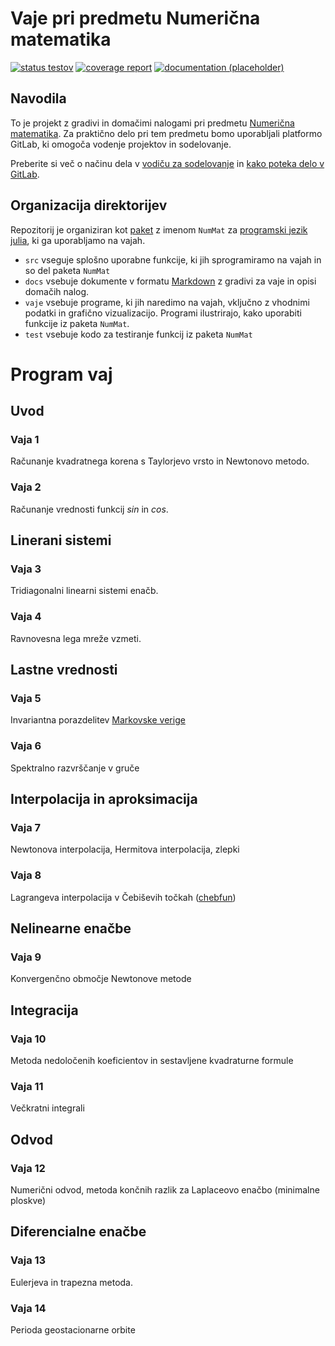 # Vaje pri predmetu Numerična matematika

[![status testov](https://gitlab.com/nummat/vaje-nummat/badges/master/pipeline.svg)](https://gitlab.com/nummat/vaje-nummat/commits/master)
[![coverage report](https://gitlab.com/nummat/vaje-nummat/badges/master/coverage.svg)](https://gitlab.com/nummat/vaje-nummat/commits/master)
[![documentation (placeholder)](https://img.shields.io/badge/docs-latest-blue.svg)](https://nummat.gitlab.io/vaje-nummat/)


## Navodila

To je projekt z gradivi in domačimi nalogami pri predmetu [Numerična matematika](https://ucilnica.fri.uni-lj.si/2122/course/view.php?id=117).
Za praktično delo pri tem predmetu bomo uporabljali platformo GitLab, ki omogoča 
vodenje projektov in sodelovanje. 

Preberite si več o načinu dela v [vodiču za sodelovanje](CONTRIBUTING.adoc) in 
[kako poteka delo v GitLab](workflow.adoc).

## Organizacija direktorijev

Repozitorij je organiziran kot [paket](https://pkgdocs.julialang.org) z imenom `NumMat` za 
[programski jezik julia](https://julialang.org/), ki ga uporabljamo na vajah. 

* `src` vseguje splošno uporabne funkcije, ki jih sprogramiramo na vajah in so del paketa `NumMat`
* `docs` vsebuje dokumente v formatu [Markdown](https://en.wikipedia.org/wiki/Markdown) z gradivi 
  za vaje in opisi domačih nalog.
* `vaje` vsebuje programe, ki jih naredimo na vajah, vključno z vhodnimi podatki in grafično vizualizacijo. Programi ilustrirajo, kako uporabiti funkcije iz paketa `NumMat`.
* `test` vsebuje kodo za testiranje funkcij iz paketa `NumMat`

# Program vaj

## Uvod

### Vaja 1

Računanje kvadratnega korena s Taylorjevo vrsto in Newtonovo metodo.

### Vaja 2

Računanje vrednosti funkcij *sin* in *cos*.

## Linerani sistemi

### Vaja 3

Tridiagonalni linearni sistemi enačb. 

### Vaja 4

Ravnovesna lega mreže vzmeti.

## Lastne vrednosti

### Vaja 5

Invariantna porazdelitev [Markovske verige](https://en.wikipedia.org/wiki/Markov_chain)

### Vaja 6

Spektralno razvrščanje v gruče

## Interpolacija in aproksimacija

### Vaja 7

Newtonova interpolacija, Hermitova interpolacija, zlepki

### Vaja 8

Lagrangeva interpolacija v  Čebiševih točkah ([chebfun](http://www.chebfun.org/))

## Nelinearne enačbe

### Vaja 9

Konvergenčno območje Newtonove metode

## Integracija

### Vaja 10

Metoda nedoločenih koeficientov in sestavljene kvadraturne formule

### Vaja 11

Večkratni integrali

## Odvod

### Vaja 12

Numerični odvod, metoda končnih razlik za Laplaceovo enačbo (minimalne ploskve)

## Diferencialne enačbe

### Vaja 13

Eulerjeva in trapezna metoda.

### Vaja 14

Perioda geostacionarne orbite

